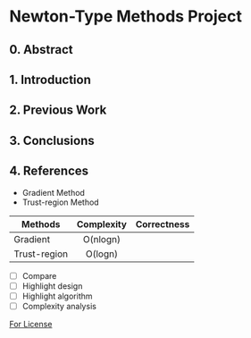 # Newton-Type Methods Project

## 0. Abstract 
## 1. Introduction
## 2. Previous Work
## 3. Conclusions
## 4. References

- Gradient Method 
- Trust-region Method 

| Methods       | Complexity    | Correctness  |
| ------------- |:-------------:| ------------:|
| Gradient      | O(nlogn)      |              |
| Trust-region  | O(logn)       |              |
 

- [ ] Compare
- [ ] Highlight design
- [ ] Highlight algorithm
- [ ] Complexity analysis

[For License](../master/LICENSE.txt)
